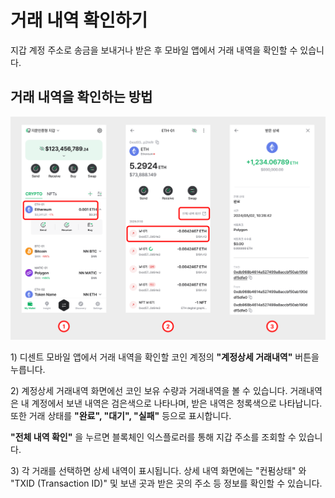 # 거래 내역 확인하기

지갑 계정 주소로 송금을 보내거나 받은 후 모바일 앱에서 거래 내역을 확인할 수 있습니다.

## 거래 내역을 확인하는 방법&#x20;

![](../.gitbook/assets/11.png)

1\) 디센트 모바일 앱에서 거래 내역을 확인할 코인 계정의 **"계정상세 거래내역"** 버튼을 누릅니다.

2\) 계정상세 거래내역 화면에선 코인 보유 수량과 거래내역을 볼 수 있습니다. 거래내역은 내 계정에서 보낸 내역은 검은색으로 나타나며, 받은 내역은 청록색으로 나타납니다. 또한 거래 상태를 **"완료", "대기", "실패"** 등으로 표시합니다.

**"전체 내역 확인"** 을 누르면 블록체인 익스플로러를 통해 지갑 주소를 조회할 수 있습니다.

3\) 각 거래를 선택하면 상세 내역이 표시됩니다. 상세 내역 화면에는 "컨펌상태" 와 "TXID (Transaction ID)" 및 보낸 곳과 받은 곳의 주소 등 정보를 확인할 수 있습니다.
